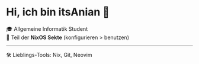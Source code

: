 # Hi, ich bin itsAnian 👋

🎓 Allgemeine Informatik Student  
🐧 Teil der **NixOS Sekte** (konfigurieren > benutzen)  

---

🛠️ Lieblings-Tools: Nix, Git, Neovim  
